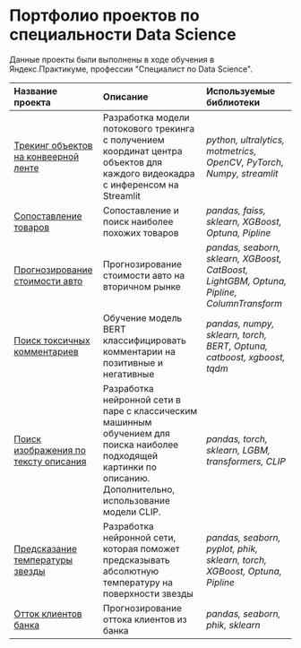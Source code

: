 # Портфолио проектов по специальности Data Science

Данные проекты были выполнены в ходе обучения в Яндекс.Практикуме, профессии "Специалист по Data Science".

| Название проекта | Описание | Используемые библиотеки | 
| :---------------------- | :---------------------- | :---------------------- |
| [Трекинг объектов на конвеерной ленте](tracking-objects-on-a-conveyor-belt-main) | Разработка модели потокового трекинга с получением координат центра объектов для каждого видеокадра с инференсом на Streamlit| *python, ultralytics, motmetrics, OpenCV, PyTorch, Numpy, streamlit* |
| [Сопоставление товаров](similarity_search_faiss) | Сопоставление и поиск наиболее похожих товаров | *pandas, faiss, sklearn, XGBoost, Optuna, Pipline* |
| [Прогнозирование стоимости авто](find-price-auto) | Прогнозирование стоимости авто на вторичном рынке | *pandas, seaborn, sklearn, XGBoost, CatBoost, LightGBM, Optuna, Pipline, ColumnTransform* |
| [Поиск токсичных комментариев](identifying_toxic_comments) | Обучение модель BERT классифицировать комментарии на позитивные и негативные | *pandas, numpy, sklearn, torch, BERT, Optuna, catboost, xgboost, tqdm* |
| [Поиск изображения по тексту описания](searching_image_by_text) | Разработка нейронной сети в паре с классическим машинным обучением для поиска наиболее подходящей картинки по описанию. Дополнительно, использование модели CLIP. | *pandas, torch, sklearn, LGBM, transformers, CLIP* |
| [Предсказание температуры звезды](predict_temperatures_of_stars) |  Разработка нейронной сети, которая поможет предсказывать абсолютную температуру на поверхности звезды| *pandas, seaborn, pyplot, phik, sklearn, torch, XGBoost, Optuna, Pipline* |
| [Отток клиентов банка](project_beta-bank) | Прогнозирование оттока клиентов из банка| *pandas, seaborn, phik, sklearn* |
